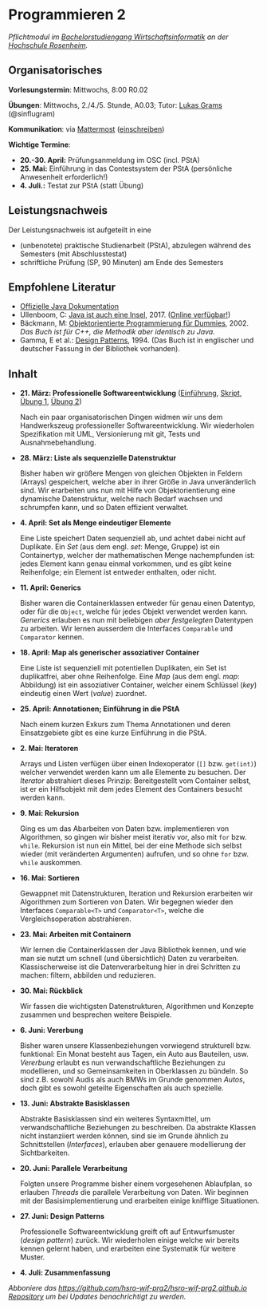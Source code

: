 # Programmieren 2

_Pflichtmodul im [Bachelorstudiengang Wirtschaftsinformatik](https://www.fh-rosenheim.de/technik/informatik-mathematik/wirtschaftsinformatik-bachelor/) an der [Hochschule Rosenheim](https://www.fh-rosenheim.de)._

## Organisatorisches

**Vorlesungstermin**: Mittwochs, 8:00 R0.02

**Übungen**: Mittwochs, 2./4./5. Stunde, A0.03; Tutor: [Lukas Grams](https://github.com/gramsimamsi) (@sinflugram)

**Kommunikation**: via [Mattermost](https://inf-mattermost.fh-rosenheim.de/wif-prg2/channels/town-square) ([einschreiben](https://inf-mattermost.fh-rosenheim.de/signup_user_complete/?id=wp3dau8xmigxtmf93z5ixur1ta))

**Wichtige Termine**:

- **20.-30. April:** Prüfungsanmeldung im OSC (incl. PStA)
- **25. Mai:** Einführung in das Contestsystem der PStA (persönliche Anwesenheit erforderlich!)
- **4. Juli.:** Testat zur PStA (statt Übung)


## Leistungsnachweis

Der Leistungsnachweis ist aufgeteilt in eine 

- (unbenotete) praktische Studienarbeit (PStA), abzulegen während des Semesters (mit Abschlusstestat)
- schriftliche Prüfung (SP, 90 Minuten) am Ende des Semesters


## Empfohlene Literatur

- [Offizielle Java Dokumentation](https://docs.oracle.com/javase/9/)
- Ullenboom, C: [Java ist auch eine Insel](https://www.amazon.de/Java-auch-eine-Insel-Java-Entwickler/dp/3836258692/), 2017. ([Online verfügbar!](http://openbook.galileocomputing.de/javainsel))
- Bäckmann, M: [Objektorientierte Programmierung für Dummies](https://www.amazon.de/Objektorientierte-Programmierung-Dummies-Marcus-B%C3%A4ckmann/dp/3826629841/), 2002. _Das Buch ist für C++, die Methodik aber identisch zu Java._
- Gamma, E et al.: [Design Patterns](https://www.amazon.com/Design-Patterns-Object-Oriented-Addison-Wesley-Professional-ebook/dp/B000SEIBB8), 1994. (Das Buch ist in englischer und deutscher Fassung in der Bibliothek vorhanden).


## Inhalt
- **21. März: Professionelle Softwareentwicklung** ([Einführung](00-einfuehrung/), [Skript](01-professionelle-softwareentwicklung/), [Übung 1](https://github.com/hsro-wif-prg2/tutorial), [Übung 2](https://github.com/hsro-wif-prg2/example))
	
	Nach ein paar organisatorischen Dingen widmen wir uns dem Handwerkszeug professioneller Softwareentwicklung.
	Wir wiederholen Spezifikation mit UML, Versionierung mit git, Tests und Ausnahmebehandlung.

- **28. März: Liste als sequenzielle Datenstruktur**

	Bisher haben wir größere Mengen von gleichen Objekten in Feldern (Arrays) gespeichert, welche aber in ihrer Größe in Java unveränderlich sind.
	Wir erarbeiten uns nun mit Hilfe von Objektorientierung eine dynamische Datenstruktur, welche nach Bedarf wachsen und schrumpfen kann, und so Daten effizient verwaltet.

- **4. April: Set als Menge eindeutiger Elemente**

	Eine Liste speichert Daten sequenziell ab, und achtet dabei nicht auf Duplikate.
	Ein _Set_ (aus dem engl. _set_: Menge, Gruppe) ist ein Containertyp, welcher der mathematischen Menge nachempfunden ist: jedes Element kann genau einmal vorkommen, und es gibt keine Reihenfolge; ein Element ist entweder enthalten, oder nicht.

- **11. April: Generics**

	Bisher waren die Containerklassen entweder für genau einen Datentyp, oder für die `Object`, welche für jedes Objekt verwendet werden kann.
	_Generics_ erlauben es nun mit beliebigen _aber festgelegten_ Datentypen zu arbeiten.
	Wir lernen ausserdem die Interfaces `Comparable` und `Comparator` kennen.

- **18. April: Map als generischer assoziativer Container**

	Eine Liste ist sequenziell mit potentiellen Duplikaten, ein Set ist duplikatfrei, aber ohne Reihenfolge.
	Eine _Map_ (aus dem engl. _map_: Abbildung) ist ein assoziativer Container, welcher einem Schlüssel (_key_) eindeutig einen Wert (_value_) zuordnet.

- **25. April: Annotationen; Einführung in die PStA**
	
	Nach einem kurzen Exkurs zum Thema Annotationen und deren Einsatzgebiete gibt es eine kurze Einführung in die PStA.

- **2. Mai: Iteratoren**

	Arrays und Listen verfügen über einen Indexoperator (`[]` bzw. `get(int)`) welcher verwendet werden kann um alle Elemente zu besuchen.
	Der _Iterator_ abstrahiert dieses Prinzip: Bereitgestellt vom Container selbst, ist er ein Hilfsobjekt mit dem jedes Element des Containers besucht werden kann.

- **9. Mai: Rekursion**

	Ging es um das Abarbeiten von Daten bzw. implementieren von Algorithmen, so gingen wir bisher meist iterativ vor, also mit `for` bzw. `while`.
	Rekursion ist nun ein Mittel, bei der eine Methode sich selbst wieder (mit veränderten Argumenten) aufrufen, und so ohne `for` bzw. `while` auskommen.

- **16. Mai: Sortieren**
	
	Gewappnet mit Datenstrukturen, Iteration und Rekursion erarbeiten wir Algorithmen zum Sortieren von Daten.
	Wir begegnen wieder den Interfaces `Comparable<T>` und `Comparator<T>`, welche die Vergleichsoperation abstrahieren.

- **23. Mai: Arbeiten mit Containern**

	Wir lernen die Containerklassen der Java Bibliothek kennen, und wie man sie nutzt um schnell (und übersichtlich) Daten zu verarbeiten.
	Klassischerweise ist die Datenverarbeitung hier in drei Schritten zu machen: filtern, abbilden und reduzieren.

- **30. Mai: Rückblick**
	
	Wir fassen die wichtigsten Datenstrukturen, Algorithmen und Konzepte zusammen und besprechen weitere Beispiele.

- **6. Juni: Vererbung**

	Bisher waren unsere Klassenbeziehungen vorwiegend strukturell bzw. funktional: Ein Monat besteht aus Tagen, ein Auto aus Bauteilen, usw.
	_Vererbung_ erlaubt es nun verwandschaftliche Beziehungen zu modellieren, und so Gemeinsamkeiten in Oberklassen zu bündeln.
	So sind z.B. sowohl Audis als auch BMWs im Grunde genommen _Autos_, doch gibt es sowohl geteilte Eigenschaften als auch spezielle.

- **13. Juni: Abstrakte Basisklassen**
	
	Abstrakte Basisklassen sind ein weiteres Syntaxmittel, um verwandschaftliche Beziehungen zu beschreiben.
	Da abstrakte Klassen nicht instanziiert werden können, sind sie im Grunde ähnlich zu Schnittstellen (_Interfaces_), erlauben aber genauere modellierung der Sichtbarkeiten.

- **20. Juni: Parallele Verarbeitung**
	
	Folgten unsere Programme bisher einem vorgesehenen Ablaufplan, so erlauben _Threads_ die parallele Verarbeitung von Daten.
	Wir beginnen mit der Basisimplementierung und erarbeiten einige knifflige Situationen.

- **27. Juni: Design Patterns**
	
	Professionelle Softwareentwicklung greift oft auf Entwurfsmuster (_design pattern_) zurück.
	Wir wiederholen einige welche wir bereits kennen gelernt haben, und erarbeiten eine Systematik für weitere Muster.

- **4. Juli: Zusammenfassung**


_Abboniere das [https://github.com/hsro-wif-prg2/hsro-wif-prg2.github.io Repository](https://github.com/hsro-wif-prg2/hsro-wif-prg2.github.io) um bei Updates benachrichtigt zu werden._
